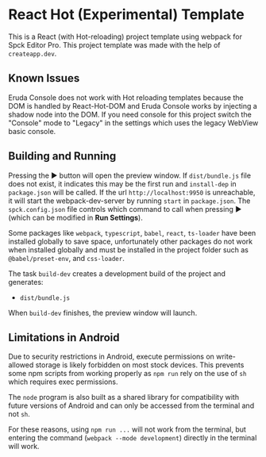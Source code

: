 # React Hot (Experimental) Template

This is a React (with Hot-reloading) project template using webpack for Spck Editor Pro. This project template was made with the help of `createapp.dev`.

## Known Issues

Eruda Console does not work with Hot reloading templates because the DOM is handled by React-Hot-DOM and Eruda Console works by injecting a shadow node into the DOM. If you need console for this project switch the "Console" mode to "Legacy" in the settings which uses the legacy WebView basic console.

## Building and Running

Pressing the ▶ button will open the preview window.  If `dist/bundle.js` file does not exist, it indicates this may be the first run and `install-dep` in `package.json` will be called. If the url `http://localhost:9950` is unreachable, it will start the webpack-dev-server by running `start` in `package.json`. The `spck.config.json` file controls which command to call when pressing ▶ (which can be modified in **Run Settings**).

Some packages like `webpack`, `typescript`, `babel`, `react`, `ts-loader` have been installed globally to save space, unfortunately other packages do not work when installed globally and must be installed in the project folder such as `@babel/preset-env`, and `css-loader`.

The task `build-dev` creates a development build of the project and generates:

- `dist/bundle.js`

When `build-dev` finishes, the preview window will launch.

## Limitations in Android

Due to security restrictions in Android, execute permissions on write-allowed storage is likely forbidden on most stock devices. This prevents some npm scripts from working properly as `npm run` rely on the use of `sh` which requires exec permissions.

The `node` program is also built as a shared library for compatibility with future versions of Android and can only be accessed from the terminal and not `sh`.

For these reasons, using `npm run ...` will not work from the terminal, but entering the command (`webpack --mode development`) directly in the terminal will work.
